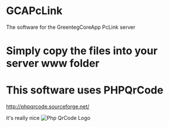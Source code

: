 # GCAPcLink
The software for the GreentegCoreApp PcLink server

# Simply copy the files into your server www folder

# This software uses PHPQrCode
http://phpqrcode.sourceforge.net/

it's really nice
![Php QrCode Logo](http://phpqrcode.sourceforge.net/img/logobig.png)
